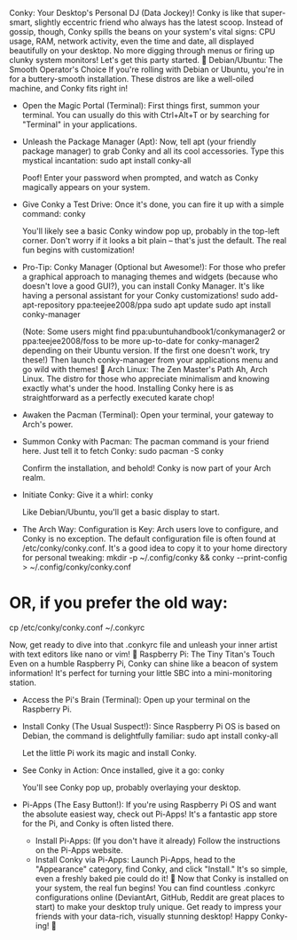 Conky: Your Desktop's Personal DJ (Data Jockey)!
Conky is like that super-smart, slightly eccentric friend who always has the latest scoop. Instead of gossip, though, Conky spills the beans on your system's vital signs: CPU usage, RAM, network activity, even the time and date, all displayed beautifully on your desktop. No more digging through menus or firing up clunky system monitors! Let's get this party started.
🚀 Debian/Ubuntu: The Smooth Operator's Choice
If you're rolling with Debian or Ubuntu, you're in for a buttery-smooth installation. These distros are like a well-oiled machine, and Conky fits right in!
 * Open the Magic Portal (Terminal):
   First things first, summon your terminal. You can usually do this with Ctrl+Alt+T or by searching for "Terminal" in your applications.
 * Unleash the Package Manager (Apt):
   Now, tell apt (your friendly package manager) to grab Conky and all its cool accessories. Type this mystical incantation:
   sudo apt install conky-all

   Poof! Enter your password when prompted, and watch as Conky magically appears on your system.
 * Give Conky a Test Drive:
   Once it's done, you can fire it up with a simple command:
   conky

   You'll likely see a basic Conky window pop up, probably in the top-left corner. Don't worry if it looks a bit plain – that's just the default. The real fun begins with customization!
 * Pro-Tip: Conky Manager (Optional but Awesome!):
   For those who prefer a graphical approach to managing themes and widgets (because who doesn't love a good GUI?), you can install Conky Manager. It's like having a personal assistant for your Conky customizations!
   sudo add-apt-repository ppa:teejee2008/ppa
sudo apt update
sudo apt install conky-manager

   (Note: Some users might find ppa:ubuntuhandbook1/conkymanager2 or ppa:teejee2008/foss to be more up-to-date for conky-manager2 depending on their Ubuntu version. If the first one doesn't work, try these!)
   Then launch conky-manager from your applications menu and go wild with themes!
🥋 Arch Linux: The Zen Master's Path
Ah, Arch Linux. The distro for those who appreciate minimalism and knowing exactly what's under the hood. Installing Conky here is as straightforward as a perfectly executed karate chop!
 * Awaken the Pacman (Terminal):
   Open your terminal, your gateway to Arch's power.
 * Summon Conky with Pacman:
   The pacman command is your friend here. Just tell it to fetch Conky:
   sudo pacman -S conky

   Confirm the installation, and behold! Conky is now part of your Arch realm.
 * Initiate Conky:
   Give it a whirl:
   conky

   Like Debian/Ubuntu, you'll get a basic display to start.
 * The Arch Way: Configuration is Key:
   Arch users love to configure, and Conky is no exception. The default configuration file is often found at /etc/conky/conky.conf. It's a good idea to copy it to your home directory for personal tweaking:
   mkdir -p ~/.config/conky && conky --print-config > ~/.config/conky/conky.conf
# OR, if you prefer the old way:
cp /etc/conky/conky.conf ~/.conkyrc

   Now, get ready to dive into that .conkyrc file and unleash your inner artist with text editors like nano or vim!
🍓 Raspberry Pi: The Tiny Titan's Touch
Even on a humble Raspberry Pi, Conky can shine like a beacon of system information! It's perfect for turning your little SBC into a mini-monitoring station.
 * Access the Pi's Brain (Terminal):
   Open up your terminal on the Raspberry Pi.
 * Install Conky (The Usual Suspect!):
   Since Raspberry Pi OS is based on Debian, the command is delightfully familiar:
   sudo apt install conky-all

   Let the little Pi work its magic and install Conky.
 * See Conky in Action:
   Once installed, give it a go:
   conky

   You'll see Conky pop up, probably overlaying your desktop.
 * Pi-Apps (The Easy Button!):
   If you're using Raspberry Pi OS and want the absolute easiest way, check out Pi-Apps! It's a fantastic app store for the Pi, and Conky is often listed there.
   * Install Pi-Apps: (If you don't have it already) Follow the instructions on the Pi-Apps website.
   * Install Conky via Pi-Apps: Launch Pi-Apps, head to the "Appearance" category, find Conky, and click "Install." It's so simple, even a freshly baked pie could do it! 🥧
Now that Conky is installed on your system, the real fun begins! You can find countless .conkyrc configurations online (DeviantArt, GitHub, Reddit are great places to start) to make your desktop truly unique. Get ready to impress your friends with your data-rich, visually stunning desktop! Happy Conky-ing! 🎉
